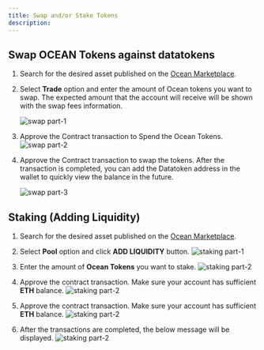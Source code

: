 ```yaml
---
title: Swap and/or Stake Tokens
description: 
---
```


## Swap OCEAN Tokens against datatokens

1. Search for the desired asset published on the [Ocean Marketplace](https://market.oceanprotocol.com/).

2. Select **Trade** option and enter the amount of Ocean tokens you want to swap. The expected amount that the account will receive will be shown with the swap fees information.

   ![swap part-1](images/marketplace/Swap-1.png 'Select trade')

3. Approve the Contract transaction to Spend the Ocean Tokens.
   ![swap part-2](images/marketplace/Swap-2.png 'Approve spend limit')

4. Approve the Contract transaction to swap the tokens. After the transaction is completed, you can add the Datatoken address in the wallet to quickly view the balance in the future.

   ![swap part-3](images/marketplace/Swap-3.png 'Approve swap transation')

## Staking (Adding Liquidity)

1.  Search for the desired asset published on the [Ocean Marketplace](https://market.oceanprotocol.com/).

2.  Select **Pool** option and click **ADD LIQUIDITY** button.
    ![staking part-1](images/marketplace/Staking-1.png 'Select Pool option')

3.  Enter the amount of **Ocean Tokens** you want to stake.
    ![staking part-2](images/marketplace/Staking-2.png 'Enter the amount to stake')

4.  Approve the contract transaction. Make sure your account has sufficient **ETH** balance.
    ![staking part-2](images/marketplace/Staking-3.png 'Approve spend transction')

5.  Approve the contract transaction. Make sure your account has sufficient **ETH** balance.
    ![staking part-2](images/marketplace/Staking-4.png 'Approve contract transaction')

6.  After the transactions are completed, the below message will be displayed.
    ![staking part-2](images/marketplace/Staking-5.png 'Success')
